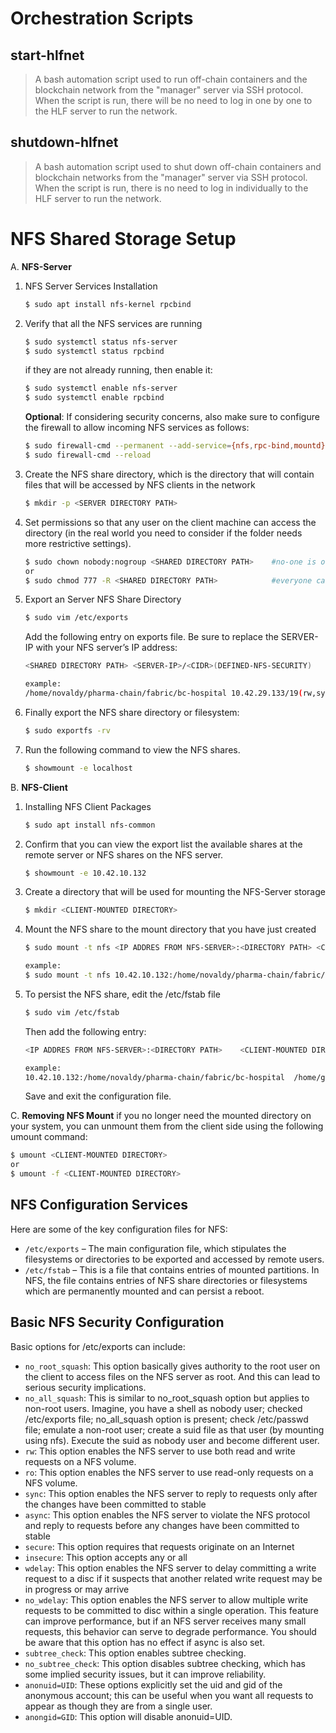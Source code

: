 # Orchestration Scripts

## start-hlfnet

> A bash automation script used to run off-chain containers and the blockchain network from the "manager" server via SSH protocol. When the script is run, there will be no need to log in one by one to the HLF server to run the network.

## shutdown-hlfnet

> A bash automation script used to shut down off-chain containers and blockchain networks from the "manager" server via SSH protocol. When the script is run, there is no need to log in individually to the HLF server to run the network.

# NFS Shared Storage Setup
A. **NFS-Server**
1. NFS Server Services Installation
    ```sh
    $ sudo apt install nfs-kernel rpcbind
    ```
2. Verify that all the NFS services are running
    ```sh
    $ sudo systemctl status nfs-server
    $ sudo systemctl status rpcbind
    ```
    if they are not already running, then enable it:
    ```sh
    $ sudo systemctl enable nfs-server
    $ sudo systemctl enable rpcbind
    ```
    __Optional__:
    If considering security concerns, also make sure to configure the firewall to allow incoming NFS services as follows:
    ```sh
    $ sudo firewall-cmd --permanent --add-service={nfs,rpc-bind,mountd}
    $ sudo firewall-cmd --reload
    ```
3. Create the NFS share directory, which is the directory that will contain files that will be accessed by NFS clients in the network
    ```sh
    $ mkdir -p <SERVER DIRECTORY PATH>
    ```
4. Set permissions so that any user on the client machine can access the directory (in the real world you need to consider if the folder needs more restrictive settings).
    ```sh
    $ sudo chown nobody:nogroup <SHARED DIRECTORY PATH>    #no-one is owner
    or
    $ sudo chmod 777 -R <SHARED DIRECTORY PATH>            #everyone can modify files
    ```
5. Export an Server NFS Share Directory
    ```sh
    $ sudo vim /etc/exports
    ```
    Add the following entry on exports file. Be sure to replace the SERVER-IP with your NFS server’s IP address:
    ```sh
    <SHARED DIRECTORY PATH> <SERVER-IP>/<CIDR>(DEFINED-NFS-SECURITY)
    
    example:
    /home/novaldy/pharma-chain/fabric/bc-hospital 10.42.29.133/19(rw,sync,no_subtree_check)
    ```
6. Finally export the NFS share directory or filesystem:
    ```sh
    $ sudo exportfs -rv
    ```
7. Run the following command to view the NFS shares.
    ```sh
    $ showmount -e localhost
    ```

B. **NFS-Client**
1. Installing NFS Client Packages
    ```sh
    $ sudo apt install nfs-common
    ```
2. Confirm that you can view the export list the available shares at the remote server or NFS shares on the NFS server.
    ```sh
    $ showmount -e 10.42.10.132
    ```
2. Create a directory that will be used for mounting the NFS-Server storage
    ```sh
    $ mkdir <CLIENT-MOUNTED DIRECTORY>
    ```
3. Mount the NFS share to the mount directory that you have just created
    ```sh
    $ sudo mount -t nfs <IP ADDRES FROM NFS-SERVER>:<DIRECTORY PATH> <CLIENT-MOUNTED DIRECTORY>
    
    example:
    $ sudo mount -t nfs 10.42.10.132:/home/novaldy/pharma-chain/fabric/bc-hospital /home/gdputra/shared/hospital
    ```
4. To persist the NFS share, edit the /etc/fstab file
    ```sh
    $ sudo vim /etc/fstab
    ```
    Then add the following entry:
    ```sh
    <IP ADDRES FROM NFS-SERVER>:<DIRECTORY PATH>    <CLIENT-MOUNTED DIRECTORY>   nfs 
    
    example:
    10.42.10.132:/home/novaldy/pharma-chain/fabric/bc-hospital  /home/gdputra/shared/hospital   nfs     defaults 0 0
    ```
    Save and exit the configuration file.
    
C. **Removing NFS Mount**
if you no longer need the mounted directory on your system, you can unmount them from the client side using the following umount command:

```sh
$ umount <CLIENT-MOUNTED DIRECTORY>
or
$ umount -f <CLIENT-MOUNTED DIRECTORY>
```

## NFS Configuration Services
Here are some of the key configuration files for NFS:

- ``/etc/exports`` – The main configuration file, which stipulates the filesystems or directories to be exported and accessed by remote users.
- ``/etc/fstab`` – This is a file that contains entries of mounted partitions. In NFS, the file contains entries of NFS share directories or filesystems which are permanently mounted and can persist a reboot.

## Basic NFS Security Configuration
Basic options for /etc/exports can include:

- ``no_root_squash``: This option basically gives authority to the root user on the client to access files on the NFS server as root. And this can lead to serious security implications.
- ``no_all_squash``: This is similar to no_root_squash option but applies to non-root users. Imagine, you have a shell as nobody user; checked /etc/exports file; no_all_squash option is present; check /etc/passwd file; emulate a non-root user; create a suid file as that user (by mounting using nfs). Execute the suid as nobody user and become different user.
- ``rw``: This option enables the NFS server to use both read and write requests on a NFS volume.
- ``ro``: This option enables the NFS server to use read-only requests on a NFS volume.
- ``sync``: This option enables the NFS server to reply to requests only after the changes have been committed to stable 
- ``async``: This option enables the NFS server to violate the NFS protocol and reply to requests before any changes have been committed to stable 
- ``secure``: This option requires that requests originate on an Internet 
- ``insecure``: This option accepts any or all 
- ``wdelay``: This option enables the NFS server to delay committing a write request to a disc if it suspects that another related write request may be in progress or may arrive
- ``no_wdelay``: This option enables the NFS server to allow multiple write requests to be committed to disc within a single operation. This feature can improve performance, but if an NFS server receives many small requests, this behavior can serve to degrade performance. You should be aware that this option has no effect if async is also set.
- ``subtree_check``: This option enables subtree checking.
- ``no_subtree_check``: This option disables subtree checking, which has some implied security issues, but it can improve reliability.
- ``anonuid=UID``: These options explicitly set the uid and gid of the anonymous account; this can be useful when you want all requests to appear as though they are from a single user.
- ``anongid=GID``: This option will disable anonuid=UID.
